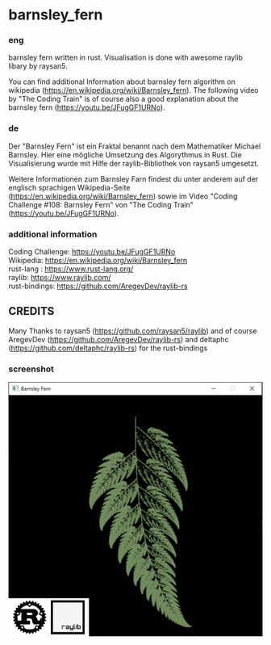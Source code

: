 # barnsley_fern #

### eng ###
barnsley fern written in rust.
Visualisation is done with awesome raylib libary by raysan5.

You can find additional Information about barnsley fern algorithm on wikipedia (https://en.wikipedia.org/wiki/Barnsley_fern).
The following video by "The Coding Train" is of course also a good explanation about the barnsley fern (https://youtu.be/JFugGF1URNo).

### de ###
Der "Barnsley Fern" ist ein Fraktal benannt nach dem Mathematiker Michael Barnsley. Hier eine mögliche Umsetzung des Algorythmus in Rust.
Die Visualisierung wurde mit Hilfe der raylib-Bibliothek von raysan5 umgesetzt.

Weitere Informationen zum Barnsley Farn findest du unter anderem auf der englisch sprachigen Wikipedia-Seite (https://en.wikipedia.org/wiki/Barnsley_fern) sowie im Video "Coding Challenge #108: Barnsley Fern" von "The Coding Train" (https://youtu.be/JFugGF1URNo).

### additional information ###
Coding Challenge: https://youtu.be/JFugGF1URNo<br/>
Wikipedia: https://en.wikipedia.org/wiki/Barnsley_fern<br/>
rust-lang : https://www.rust-lang.org/<br/>
raylib: https://www.raylib.com/<br/>
rust-bindings: https://github.com/AregevDev/raylib-rs<br/>

## CREDITS ##
Many Thanks to raysan5 (https://github.com/raysan5/raylib) and of course
AregevDev (https://github.com/AregevDev/raylib-rs) and deltaphc (https://github.com/deltaphc/raylib-rs)
for the rust-bindings

### screenshot ###
![Alt text](/screenshot.png?raw=true "Barnsley fern in Rust - Screenshot")

